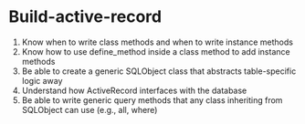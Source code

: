 # Build-active-record

1. Know when to write class methods and when to write instance methods
2. Know how to use define_method inside a class method to add instance methods
3. Be able to create a generic SQLObject class that abstracts table-specific logic away
4. Understand how ActiveRecord interfaces with the database
5. Be able to write generic query methods that any class inheriting from SQLObject can use (e.g., all, where)
